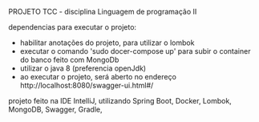 PROJETO TCC - disciplina Linguagem de programação II

dependencias para executar o projeto:

* habilitar anotações do projeto, para utilizar o lombok
* executar o comando 'sudo docer-compose up' para subir o container do banco feito com MongoDb
* utilizar o java 8 (preferencia openJdk)
* ao executar o projeto, será aberto no endereço 
http://localhost:8080/swagger-ui.html#/

projeto feito na IDE IntelliJ, utilizando Spring Boot, Docker, Lombok, MongoDB, Swagger, Gradle,

